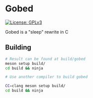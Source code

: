 # Gobed

[![License: GPLv3](https://img.shields.io/badge/License-GPLV3-red?style=for-the-badge)](http://www.gnu.org/licenses/gpl-3.0)

Gobed is a "sleep" rewrite in C

## Building

```sh
# Result can be found at build/gobed
meson setup build/
cd build && ninja
```

```sh
# Use another compiler to build gobed

CC=clang meson setup build/
cd build && ninja

```
